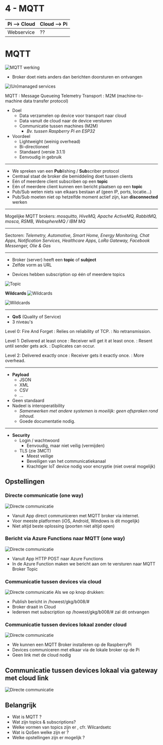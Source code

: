 # 4 - MQTT
| Pi --> Cloud | Cloud --> Pi |
|--|--|
| Webservice | ?? |
# MQTT
![MQTT werking](https://i.imgur.com/anwfSw4.png)

- Broker doet niets anders dan berichten doorsturen en ontvangen

![(Un)managed services](https://i.imgur.com/fAhYOSM.png)

MQTT
: Message Queueing Telemetry Transport
: M2M (machine-to-machine data transfer protocol)

- Doel
  - Data verzamelen op device voor transport naar cloud
  - Data vanuit de cloud naar de device versturen
  - Communicatie tussen machines (M2M)
    - *Bv. tussen Raspberry Pi en ESP32*
- Voordeel
  - Lightweight (weinig overhead)
  - Bi-directioneel
  - Standaard (versie 3.1.1)
  - Eenvoudig in gebruik
---
- We spreken van een **Pub**lishing / **Sub**scriber protocol
- Centraal staat de broker die bemiddeling doet tussen clients
- Eén of meerdere client subscriben op een **topic**
- Eén of meerdere client kunnen een bericht plaatsen op een **topic**
- Pub/Sub weten niets van elkaars bestaan af (geen IP, ports, locatie...)
- Pub/Sub moeten niet op hetzelfde moment actief zijn, kan **disconnected** werken
---
Mogelijke MQTT brokers: *mosquitto, HiveMQ, Apache ActiveMQ, RabbitMQ, mosca, RSMB, WebsphereMQ / IBM MQ*

---
Sectoren: *Telemetry, Automotive, Smart Home, Energy Monitoring, Chat Apps, Notification Services, Healthcare Apps, LoRa Gateway, Facebook Messenger, Olie & Gas*

---
- Broker (server) heeft een **topic** of **subject**
- Zelfde vorm as URL
+ Devices hebben subscription op één of meerdere topics

![Topic](https://i.imgur.com/TRvBZAL.png)

**Wildcards**
![Wildcards](https://i.imgur.com/baiMU6E.png)

![Wildcards](https://i.imgur.com/TByshhT.png)

---
- **QoS** (Quality of Service)
- 3 niveau's

Level 0: Fire And Forget
: Relies on reliability of TCP.
: No retransmission.

Level 1: Delivered at least once
: Receiver will get it at least once.
: Resent until sender gets ack.
: Duplicates can occur.

Level 2: Delivered exactly once
: Receiver gets it exactly once.
: More overhead.

---
- **Payload**
  - JSON
  - XML
  - CSV
  - ...
- Geen standaard
- Nadeel is interoperatibility
  - *Samenwerken met andere systemen is moeilijk: geen afspraken rond inhoud.*
  - Goede documentatie nodig.
---
- **Security**
  - Login / wachtwoord
    - Eenvoudig, maar niet veilig (vermijden)
  - TLS (zie 3MCT)
    - Meest veilige
    - Beveiligen van het communicatiekanaal
    - Krachtiger IoT device nodig voor encryptie (niet overal mogelijk)

## Opstellingen
### Directe communicatie (one way)
![Directe communicatie](https://i.imgur.com/DE7HY5V.png)
- Vanuit App direct communiceren met MQTT broker via internet.
- Voor meeste platformen (iOS, Android, Windows is dit mogelijk)
- Niet altijd beste oplossing (poorten niet altijd open)

### Bericht via Azure Functions naar MQTT (one way)
![Directe communicatie](https://i.imgur.com/DE7HY5V.png)
- Vanuit App HTTP POST naar Azure Functions
- In de Azure Function maken we bericht aan om te versturen naar MQTT Broker Topic

### Communicatie tussen devices via cloud
![Directe communicatie](https://i.imgur.com/DE7HY5V.png)
Als we op knop drukken:
- Publish bericht in /howest/gkg/b008/#
- Broker draait in Cloud
- Iedereen met subscription op /howest/gkg/b008/# zal dit ontvangen

### Communicatie tussen devices lokaal zonder cloud
![Directe communicatie](https://i.imgur.com/DE7HY5V.png)
- We kunnen een MQTT Broker installeren op de RaspberryPi
- Devices communiceren met elkaar via de lokale broker op de Pi
- Geen link met de cloud nodig

## Communicatie tussen devices lokaal via gateway met cloud link
![Directe communicatie](https://i.imgur.com/DE7HY5V.png)

## Belangrijk
- Wat is MQTT ?
- Wat zijn topics & subscriptions?
- Welke vormen van topics zijn er , cfr. Wilcardsetc
- Wat is QoSen welke zijn er ?
- Welke opstellingen zijn er mogelijk ?
<!--stackedit_data:
eyJoaXN0b3J5IjpbODY2Mzg1NjU2LDE3NzM2MjY4ODAsLTE3Mz
U3MjUxNjUsMTU5NjU3ODU3Ml19
-->